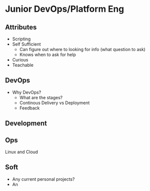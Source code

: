 
# Junior DevOps/Platform Eng

## Attributes

 - Scripting
 - Self Sufficient
	 - Can figure out where to looking for info (what question to ask)
	 - Knows when to ask for help
 - Curious
 - Teachable

## DevOps

 - Why DevOps?
	 - What are the stages?
	 - Continous Delivery vs Deployment
	 - Feedback

## Development

## Ops

Linux and Cloud

## Soft

 - Any current personal projects?
 - An

<!--stackedit_data:
eyJoaXN0b3J5IjpbOTcwNTM1ODAsLTE3NjcyNDY1NzBdfQ==
-->